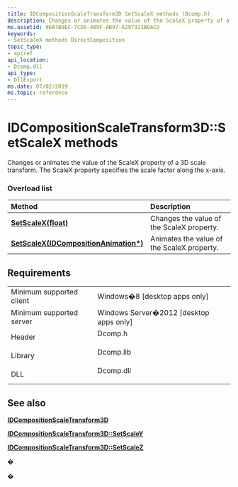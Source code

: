 ```yaml
---
title: IDCompositionScaleTransform3D SetScaleX methods (Dcomp.h)
description: Changes or animates the value of the ScaleX property of a 3D scale transform.
ms.assetid: 96A7B9EC-7CD9-489F-AB97-A297321BDACD
keywords:
- SetScaleX methods DirectComposition
topic_type:
- apiref
api_location:
- Dcomp.dll
api_type:
- DllExport
ms.date: 07/02/2019
ms.topic: reference
---
```


# IDCompositionScaleTransform3D::SetScaleX methods

Changes or animates the value of the ScaleX property of a 3D scale transform. The ScaleX property specifies the scale factor along the x-axis.

### Overload list



| Method                                                                                                        | Description                                           |
|:--------------------------------------------------------------------------------------------------------------|:------------------------------------------------------|
| [**SetScaleX(float)**](https://msdn.microsoft.com/library/Hh449014(v=VS.85).aspx)                                     | Changes the value of the ScaleX property.<br/>  |
| [**SetScaleX(IDCompositionAnimation\*)**](https://msdn.microsoft.com/library/Hh449016(v=VS.85).aspx) | Animates the value of the ScaleX property.<br/> |



## Requirements



|                                     |                                                                                      |
|-------------------------------------|--------------------------------------------------------------------------------------|
| Minimum supported client<br/> | Windows�8 \[desktop apps only\]<br/>                                           |
| Minimum supported server<br/> | Windows Server�2012 \[desktop apps only\]<br/>                                 |
| Header<br/>                   | <dl> <dt>Dcomp.h</dt> </dl>   |
| Library<br/>                  | <dl> <dt>Dcomp.lib</dt> </dl> |
| DLL<br/>                      | <dl> <dt>Dcomp.dll</dt> </dl> |



## See also

<dl> <dt>

[**IDCompositionScaleTransform3D**](https://msdn.microsoft.com/library/Hh448990(v=VS.85).aspx)
</dt> <dt>

[**IDCompositionScaleTransform3D::SetScaleY**](https://msdn.microsoft.com/library/Hh449024(v=VS.85).aspx)
</dt> <dt>

[**IDCompositionScaleTransform3D::SetScaleZ**](https://msdn.microsoft.com/library/Hh449030(v=VS.85).aspx)
</dt> </dl>

�

�





